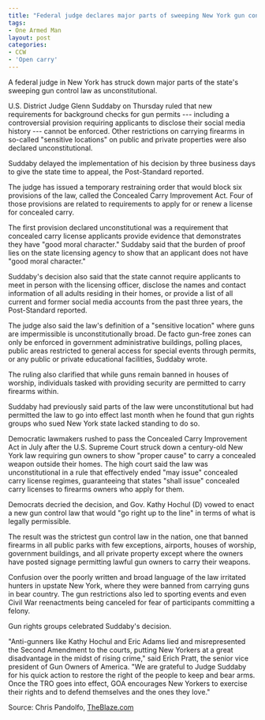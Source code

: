 ```yaml
---
title: "Federal judge declares major parts of sweeping New York gun control law unconstitutional"
tags:
- One Armed Man
layout: post
categories:
- CCW
- 'Open carry'
---
```


A federal judge in New York has struck down major parts of the state's sweeping gun control law as unconstitutional.

U.S. District Judge Glenn Suddaby on Thursday ruled that new requirements for background checks for gun permits --- including a controversial provision requiring applicants to disclose their social media history --- cannot be enforced. Other restrictions on carrying firearms in so-called "sensitive locations" on public and private properties were also declared unconstitutional.

Suddaby delayed the implementation of his decision by three business days to give the state time to appeal, the Post-Standard reported.

The judge has issued a temporary restraining order that would block six provisions of the law, called the Concealed Carry Improvement Act. Four of those provisions are related to requirements to apply for or renew a license for concealed carry.

The first provision declared unconstitutional was a requirement that concealed carry license applicants provide evidence that demonstrates they have "good moral character." Suddaby said that the burden of proof lies on the state licensing agency to show that an applicant does not have "good moral character."

Suddaby's decision also said that the state cannot require applicants to meet in person with the licensing officer, disclose the names and contact information of all adults residing in their homes, or provide a list of all current and former social media accounts from the past three years, the Post-Standard reported.

The judge also said the law's definition of a "sensitive location" where guns are impermissible is unconstitutionally broad. De facto gun-free zones can only be enforced in government administrative buildings, polling places, public areas restricted to general access for special events through permits, or any public or private educational facilities, Suddaby wrote.

The ruling also clarified that while guns remain banned in houses of worship, individuals tasked with providing security are permitted to carry firearms within.

Suddaby had previously said parts of the law were unconstitutional but had permitted the law to go into effect last month when he found that gun rights groups who sued New York state lacked standing to do so.

Democratic lawmakers rushed to pass the Concealed Carry Improvement Act in July after the U.S. Supreme Court struck down a century-old New York law requiring gun owners to show "proper cause" to carry a concealed weapon outside their homes. The high court said the law was unconstitutional in a rule that effectively ended "may issue" concealed carry license regimes, guaranteeing that states "shall issue" concealed carry licenses to firearms owners who apply for them.

Democrats decried the decision, and Gov. Kathy Hochul (D) vowed to enact a new gun control law that would "go right up to the line" in terms of what is legally permissible.

The result was the strictest gun control law in the nation, one that banned firearms in all public parks with few exceptions, airports, houses of worship, government buildings, and all private property except where the owners have posted signage permitting lawful gun owners to carry their weapons.

Confusion over the poorly written and broad language of the law irritated hunters in upstate New York, where they were banned from carrying guns in bear country. The gun restrictions also led to sporting events and even Civil War reenactments being canceled for fear of participants committing a felony.

Gun rights groups celebrated Suddaby's decision.

"Anti-gunners like Kathy Hochul and Eric Adams lied and misrepresented the Second Amendment to the courts, putting New Yorkers at a great disadvantage in the midst of rising crime," said Erich Pratt, the senior vice president of Gun Owners of America. "We are grateful to Judge Suddaby for his quick action to restore the right of the people to keep and bear arms. Once the TRO goes into effect, GOA encourages New Yorkers to exercise their rights and to defend themselves and the ones they love."

Source: Chris Pandolfo, [TheBlaze.com](https://www.theblaze.com/news/federal-judge-strikes-down-ny-gun-law)
